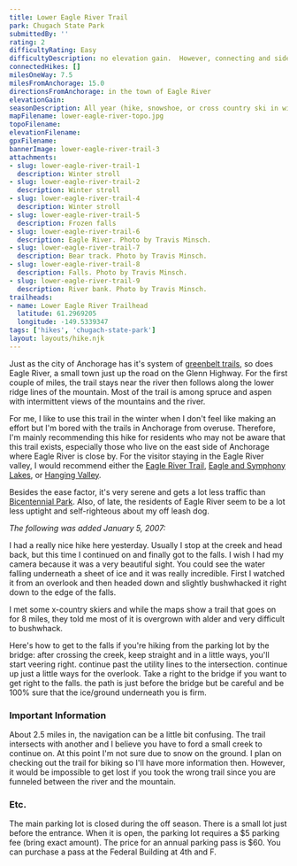 ```yaml
---
title: Lower Eagle River Trail
park: Chugach State Park
submittedBy: ''
rating: 2
difficultyRating: Easy
difficultyDescription: no elevation gain.  However, connecting and side trails can make for somewhat confusing navigation.
connectedHikes: []
milesOneWay: 7.5
milesFromAnchorage: 15.0
directionsFromAnchorage: in the town of Eagle River
elevationGain: 
seasonDescription: All year (hike, snowshoe, or cross country ski in winter)
mapFilename: lower-eagle-river-topo.jpg
topoFilename: 
elevationFilename: 
gpxFilename: 
bannerImage: lower-eagle-river-trail-3
attachments:
- slug: lower-eagle-river-trail-1
  description: Winter stroll
- slug: lower-eagle-river-trail-2
  description: Winter stroll
- slug: lower-eagle-river-trail-4
  description: Winter stroll
- slug: lower-eagle-river-trail-5
  description: Frozen falls
- slug: lower-eagle-river-trail-6
  description: Eagle River. Photo by Travis Minsch.
- slug: lower-eagle-river-trail-7
  description: Bear track. Photo by Travis Minsch.
- slug: lower-eagle-river-trail-8
  description: Falls. Photo by Travis Minsch.
- slug: lower-eagle-river-trail-9
  description: River bank. Photo by Travis Minsch.
trailheads:
- name: Lower Eagle River Trailhead
  latitude: 61.2969205
  longitude: -149.5339347
tags: ['hikes', 'chugach-state-park']
layout: layouts/hike.njk
---
```

Just as the city of Anchorage has it's system of [greenbelt trails](/hikes/anchorage-greenbelt-trails/ "Anchorage Greenbelt Trails"), so does Eagle River, a small town just up the road on the Glenn Highway. For the first couple of miles, the trail stays near the river then follows along the lower ridge lines of the mountain. Most of the trail is among spruce and aspen with intermittent views of the mountains and the river. 

For me, I like to use this trail in the winter when I don't feel like making an effort but I'm bored with the trails in Anchorage from overuse. Therefore, I'm mainly recommending this hike for residents who may not be aware that this trail exists, especially those who live on the east side of Anchorage where Eagle River is close by. For the visitor staying in the Eagle River valley, I would recommend either the [Eagle River Trail](/hikes/eagle-river/ "Eagle River"), [Eagle and Symphony Lakes](/hikes/eagle-and-symphony-lakes/ "Eagle and Symphony Lakes"), or [Hanging Valley](/hikes/hanging-valley/ "Hanging Valley"). 

Besides the ease factor, it's very serene and gets a lot less traffic than [Bicentennial Park](/hikes/campbell-creek-tract-bicentennial-park/ "Campbell Creek Tract – Bicentennial Park"). Also, of late, the residents of Eagle River seem to be a lot less uptight and self-righteous about my off leash dog.

*The following was added January 5, 2007:*

I had a really nice hike here yesterday. Usually I stop at the creek and head back, but this time I continued on and finally got to the falls. I wish I had my camera because it was a very beautiful sight. You could see the water falling underneath a sheet of ice and it was really incredible. First I watched it from an overlook and then headed down and slightly bushwhacked it right down to the edge of the falls.

I met some x-country skiers and while the maps show a trail that goes on for 8 miles, they told me most of it is overgrown with alder and very difficult to bushwhack.

Here's how to get to the falls if you're hiking from the parking lot by the bridge: after crossing the creek, keep straight and in a little ways, you'll start veering right. continue past the utility lines to the intersection. continue up just a little ways for the overlook. Take a right to the bridge if you want to get right to the falls. the path is just before the bridge but be careful and be 100% sure that the ice/ground underneath you is firm.

### Important Information

About 2.5 miles in, the navigation can be a little bit confusing. The trail intersects with another and I believe you have to ford a small creek to continue on. At this point I'm not sure due to snow on the ground. I plan on checking out the trail for biking so I'll have more information then. However, it would be impossible to get lost if you took the wrong trail since you are funneled between the river and the mountain.

### Etc.

The main parking lot is closed during the off season. There is a small lot just before the entrance. When it is open, the parking lot requires a $5 parking fee (bring exact amount). The price for an annual parking pass is $60. You can purchase a pass at the Federal Building at 4th and F. 